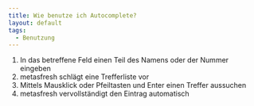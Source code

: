 ```yaml
---
title: Wie benutze ich Autocomplete?
layout: default
tags:
  - Benutzung
---
```


1. In das betreffene Feld einen Teil des Namens oder der Nummer eingeben
1. metasfresh schlägt eine Trefferliste vor
1. Mittels Mausklick oder Pfeiltasten und Enter einen Treffer aussuchen
1. metasfresh vervollständigt den Eintrag automatisch